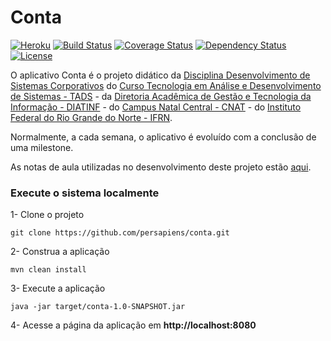 Conta
=====
[![Heroku](http://heroku-badge.herokuapp.com/?app=contar&root=index.jsf)](https://wconta.herokuapp.com)
[![Build Status](https://travis-ci.org/wandesonpaiva/conta.svg?branch=master)](https://travis-ci.org/wandesonpaiva/conta)
[![Coverage Status](https://coveralls.io/repos/github/persapiens/conta/badge.svg?branch=master)](https://coveralls.io/github/persapiens/conta?branch=master)
[![Dependency Status](https://www.versioneye.com/user/projects/573c95dace8d0e00360bcee6/badge.svg?style=flat)](https://www.versioneye.com/user/projects/573c95dace8d0e00360bcee6)
[![License](http://img.shields.io/:license-apache-blue.svg)](http://www.apache.org/licenses/LICENSE-2.0.html)

O aplicativo Conta é o projeto didático da [Disciplina Desenvolvimento de Sistemas Corporativos](http://diatinf.ifrn.edu.br/lib/exe/fetch.php?media=cursos:superiores:tads:curso2012:ementas:05_desenvolvimento_de_sistemas_coorporativos.pdf) do [Curso Tecnologia em Análise e Desenvolvimento de Sistemas - TADS](http://diatinf.ifrn.edu.br/doku.php?id=cursos:superiores:tads:start) - da [Diretoria Acadêmica de Gestão e Tecnologia da Informação - DIATINF](http://diatinf.ifrn.edu.br) - do [Campus Natal Central - CNAT](http://portal.ifrn.edu.br/campus/natalcentral) - do [Instituto Federal do Rio Grande do Norte - IFRN](http://portal.ifrn.edu.br/).

Normalmente, a cada semana, o aplicativo é evoluído com a conclusão de uma milestone.

As notas de aula utilizadas no desenvolvimento deste projeto estão [aqui](https://docente.ifrn.edu.br/marcelofernandes/disciplinas/desenvolvimento-de-sistemas-corporativos-dsc).

### Execute o sistema localmente

1- Clone o projeto
```Shell
git clone https://github.com/persapiens/conta.git
```

2- Construa a aplicação
```Shell
mvn clean install
```

3- Execute a aplicação
```Shell
java -jar target/conta-1.0-SNAPSHOT.jar
```

4- Acesse a página da aplicação em **http://localhost:8080**

